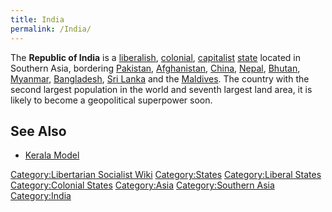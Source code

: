 ```yaml
---
title: India
permalink: /India/
---
```


The **Republic of India** is a [liberalish](Liberalism "wikilink"),
[colonial](Colonialism "wikilink"), [capitalist](Capitalism "wikilink")
[state](List_of_States "wikilink") located in Southern Asia, bordering
[Pakistan](Pakistan "wikilink"), [Afghanistan](Afghanistan "wikilink"),
[China](China "wikilink"), [Nepal](Nepal "wikilink"),
[Bhutan](Bhutan "wikilink"), [Myanmar](Myanmar "wikilink"),
[Bangladesh](Bangladesh "wikilink"), [Sri Lanka](Sri_Lanka "wikilink")
and the [Maldives](Maldives "wikilink"). The country with the second
largest population in the world and seventh largest land area, it is
likely to become a geopolitical superpower soon.

## See Also

- [Kerala Model](Kerala_Model "wikilink")

[Category:Libertarian Socialist
Wiki](Category:Libertarian_Socialist_Wiki "wikilink")
[Category:States](Category:States "wikilink") [Category:Liberal
States](Category:Liberal_States "wikilink") [Category:Colonial
States](Category:Colonial_States "wikilink")
[Category:Asia](Category:Asia "wikilink") [Category:Southern
Asia](Category:Southern_Asia "wikilink")
[Category:India](Category:India "wikilink")
